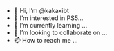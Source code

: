 - 👋 Hi, I’m @kakaxibt
- 👀 I’m interested in PS5...
- 🌱 I’m currently learning  ...
- 💞️ I’m looking to collaborate on ...
- 📫 How to reach me ...

<!---
kakaxibt/kakaxibt is a ✨ special ✨ repository because its `README.md` (this file) appears on your GitHub profile.
You can click the Preview link to take a look at your changes.
--->
